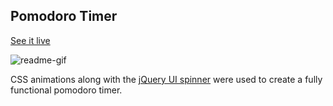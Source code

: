 ## Pomodoro Timer 

[See it live](http://christophszcz.github.io/pomodoro/)

![readme-gif](https://media.giphy.com/media/l4EoWADTCiFInEPWU/giphy.gif)

CSS animations along with the [jQuery UI spinner](https://jqueryui.com/spinner/) were used to create a fully functional pomodoro timer.
